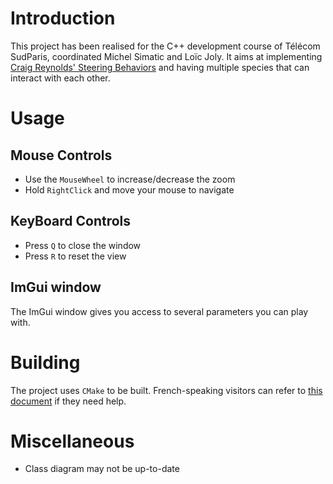 # Introduction

This project has been realised for the C++ development course of Télécom SudParis, coordinated Michel Simatic and Loïc Joly.
It aims at implementing [Craig Reynolds' Steering Behaviors](https://www.red3d.com/cwr/steer/gdc99/) and having multiple species that can interact with each other.

# Usage

## Mouse Controls

 - Use the `MouseWheel` to increase/decrease the zoom
 - Hold `RightClick` and move your mouse to navigate

## KeyBoard Controls

 - Press `Q` to close the window
 - Press `R` to reset the view

## ImGui window

The ImGui window gives you access to several parameters you can play with.

# Building

The project uses `CMake` to be built. French-speaking visitors can refer to [this document](https://www-inf.telecom-sudparis.eu/COURS/CSC4526/new_site/Supports/Documents/OutilsCSC4526/outilsCSC4526.html) if they need help.

# Miscellaneous

- Class diagram may not be up-to-date

